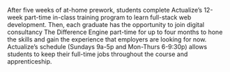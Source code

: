 After five weeks of at-home prework, students complete Actualize’s 12-week part-time in-class training program to learn full-stack web development. Then, each graduate has the opportunity to join digital consultancy The Difference Engine part-time for up to four months to hone the skills and gain the experience that employers are looking for now. Actualize’s schedule (Sundays 9a-5p and Mon-Thurs 6-9:30p) allows students to keep their full-time jobs throughout the course and apprenticeship.